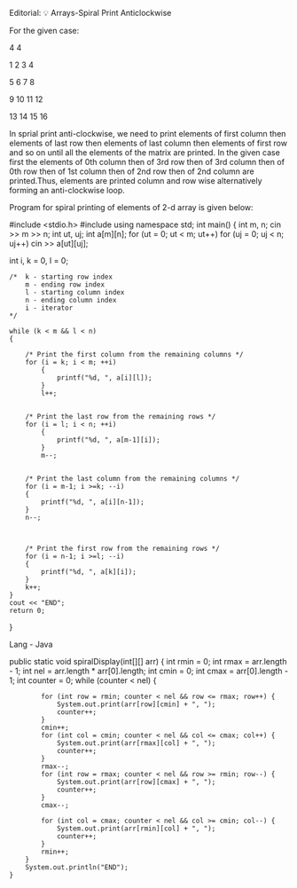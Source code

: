 Editorial: 💡 Arrays-Spiral Print Anticlockwise

For the given case:

4 4

1 2 3 4

5 6 7 8

9 10 11 12

13 14 15 16

In sprial print anti-clockwise, we need to print elements of first column then elements of last row then elements of last column then elements of first row and so on until all the elements of the matrix are printed. In the given case first the elements of 0th column then of 3rd row then of 3rd column then of 0th row then of 1st column then of 2nd row then of 2nd column are printed.Thus, elements are printed column and row wise alternatively forming an anti-clockwise loop.



Program for spiral printing of elements of 2-d array is given below:


#include <stdio.h>
#include <iostream>
using namespace std;
int main()
{
   int m, n;
    cin >> m >> n;
    int ut, uj;
    int a[m][n];
    for (ut = 0; ut < m; ut++)
        for (uj = 0; uj < n; uj++)
            cin >> a[ut][uj];

 int i, k = 0, l = 0;

    /*  k - starting row index
        m - ending row index
        l - starting column index
        n - ending column index
        i - iterator
    */

    while (k < m && l < n)
    {

        /* Print the first column from the remaining columns */
        for (i = k; i < m; ++i)
            {
                printf("%d, ", a[i][l]);
            }
            l++;    


        /* Print the last row from the remaining rows */
        for (i = l; i < n; ++i)
            {
                printf("%d, ", a[m-1][i]);
            }
            m--;


        /* Print the last column from the remaining columns */
        for (i = m-1; i >=k; --i)
        {
            printf("%d, ", a[i][n-1]);
        }
        n--;



        /* Print the first row from the remaining rows */
        for (i = n-1; i >=l; --i)
        {
            printf("%d, ", a[k][i]);
        }
        k++;
    }
    cout << "END";
    return 0;
}

Lang - Java

public static void spiralDisplay(int[][] arr) {
        int rmin = 0;
        int rmax = arr.length - 1;
        int nel = arr.length * arr[0].length;
        int cmin = 0;
        int cmax = arr[0].length - 1;
        int counter = 0;
        while (counter < nel) {

            for (int row = rmin; counter < nel && row <= rmax; row++) {
                System.out.print(arr[row][cmin] + ", ");
                counter++;
            }
            cmin++;
            for (int col = cmin; counter < nel && col <= cmax; col++) {
                System.out.print(arr[rmax][col] + ", ");
                counter++;
            }
            rmax--;
            for (int row = rmax; counter < nel && row >= rmin; row--) {
                System.out.print(arr[row][cmax] + ", ");
                counter++;
            }
            cmax--;

            for (int col = cmax; counter < nel && col >= cmin; col--) {
                System.out.print(arr[rmin][col] + ", ");
                counter++;
            }
            rmin++;
        }
        System.out.println("END");
    }
